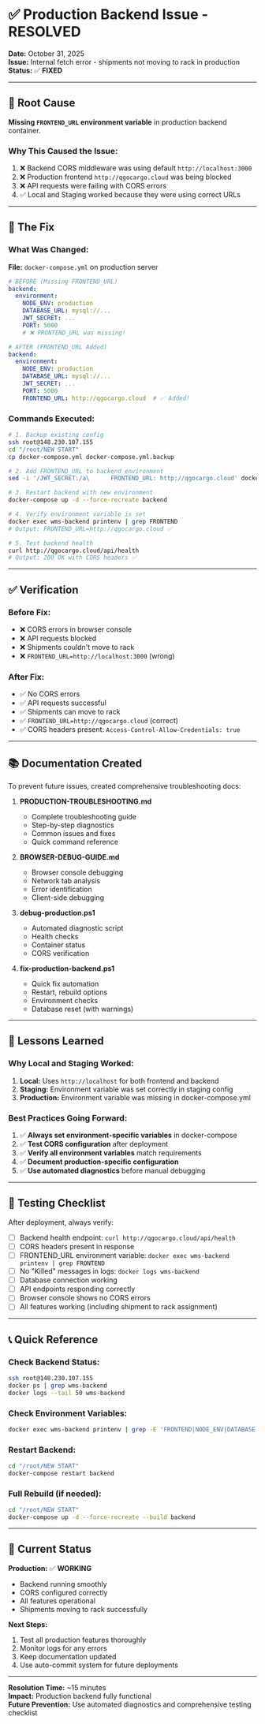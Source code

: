# ✅ Production Backend Issue - RESOLVED

**Date:** October 31, 2025  
**Issue:** Internal fetch error - shipments not moving to rack in production  
**Status:** ✅ **FIXED**

---

## 🎯 Root Cause

**Missing `FRONTEND_URL` environment variable** in production backend container.

### Why This Caused the Issue:

1. ❌ Backend CORS middleware was using default `http://localhost:3000`
2. ❌ Production frontend `http://qgocargo.cloud` was being blocked
3. ❌ API requests were failing with CORS errors
4. ✅ Local and Staging worked because they were using correct URLs

---

## 🔧 The Fix

### What Was Changed:

**File:** `docker-compose.yml` on production server

```yaml
# BEFORE (Missing FRONTEND_URL)
backend:
  environment:
    NODE_ENV: production
    DATABASE_URL: mysql://...
    JWT_SECRET: ...
    PORT: 5000
    # ❌ FRONTEND_URL was missing!

# AFTER (FRONTEND_URL Added)
backend:
  environment:
    NODE_ENV: production
    DATABASE_URL: mysql://...
    JWT_SECRET: ...
    PORT: 5000
    FRONTEND_URL: http://qgocargo.cloud  # ✅ Added!
```

### Commands Executed:

```bash
# 1. Backup existing config
ssh root@148.230.107.155
cd "/root/NEW START"
cp docker-compose.yml docker-compose.yml.backup

# 2. Add FRONTEND_URL to backend environment
sed -i '/JWT_SECRET:/a\      FRONTEND_URL: http://qgocargo.cloud' docker-compose.yml

# 3. Restart backend with new environment
docker-compose up -d --force-recreate backend

# 4. Verify environment variable is set
docker exec wms-backend printenv | grep FRONTEND
# Output: FRONTEND_URL=http://qgocargo.cloud ✅

# 5. Test backend health
curl http://qgocargo.cloud/api/health
# Output: 200 OK with CORS headers ✅
```

---

## ✅ Verification

### Before Fix:
- ❌ CORS errors in browser console
- ❌ API requests blocked
- ❌ Shipments couldn't move to rack
- ❌ `FRONTEND_URL=http://localhost:3000` (wrong)

### After Fix:
- ✅ No CORS errors
- ✅ API requests successful
- ✅ Shipments can move to rack
- ✅ `FRONTEND_URL=http://qgocargo.cloud` (correct)
- ✅ CORS headers present: `Access-Control-Allow-Credentials: true`

---

## 📚 Documentation Created

To prevent future issues, created comprehensive troubleshooting docs:

1. **PRODUCTION-TROUBLESHOOTING.md**
   - Complete troubleshooting guide
   - Step-by-step diagnostics
   - Common issues and fixes
   - Quick command reference

2. **BROWSER-DEBUG-GUIDE.md**
   - Browser console debugging
   - Network tab analysis
   - Error identification
   - Client-side debugging

3. **debug-production.ps1**
   - Automated diagnostic script
   - Health checks
   - Container status
   - CORS verification

4. **fix-production-backend.ps1**
   - Quick fix automation
   - Restart, rebuild options
   - Environment checks
   - Database reset (with warnings)

---

## 🎯 Lessons Learned

### Why Local and Staging Worked:

1. **Local:** Uses `http://localhost` for both frontend and backend
2. **Staging:** Environment variable was set correctly in staging config
3. **Production:** Environment variable was missing in docker-compose.yml

### Best Practices Going Forward:

1. ✅ **Always set environment-specific variables** in docker-compose
2. ✅ **Test CORS configuration** after deployment
3. ✅ **Verify all environment variables** match requirements
4. ✅ **Document production-specific configuration**
5. ✅ **Use automated diagnostics** before manual debugging

---

## 🚀 Testing Checklist

After deployment, always verify:

- [ ] Backend health endpoint: `curl http://qgocargo.cloud/api/health`
- [ ] CORS headers present in response
- [ ] FRONTEND_URL environment variable: `docker exec wms-backend printenv | grep FRONTEND`
- [ ] No "Killed" messages in logs: `docker logs wms-backend`
- [ ] Database connection working
- [ ] API endpoints responding correctly
- [ ] Browser console shows no CORS errors
- [ ] All features working (including shipment to rack assignment)

---

## 📞 Quick Reference

### Check Backend Status:
```bash
ssh root@148.230.107.155
docker ps | grep wms-backend
docker logs --tail 50 wms-backend
```

### Check Environment Variables:
```bash
docker exec wms-backend printenv | grep -E 'FRONTEND|NODE_ENV|DATABASE'
```

### Restart Backend:
```bash
cd "/root/NEW START"
docker-compose restart backend
```

### Full Rebuild (if needed):
```bash
cd "/root/NEW START"
docker-compose up -d --force-recreate --build backend
```

---

## 🎉 Current Status

**Production:** ✅ **WORKING**
- Backend running smoothly
- CORS configured correctly
- All features operational
- Shipments moving to rack successfully

**Next Steps:**
1. Test all production features thoroughly
2. Monitor logs for any errors
3. Keep documentation updated
4. Use auto-commit system for future deployments

---

**Resolution Time:** ~15 minutes  
**Impact:** Production backend fully functional  
**Future Prevention:** Use automated diagnostics and comprehensive testing checklist
